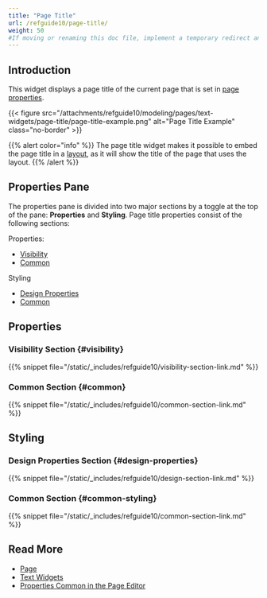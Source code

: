 ```yaml
---
title: "Page Title"
url: /refguide10/page-title/
weight: 50
#If moving or renaming this doc file, implement a temporary redirect and let the respective team know they should update the URL in the product. See Mapping to Products for more details.
---
```


## Introduction

This widget displays a page title of the current page that is set in [page properties](/refguide10/page-properties/#title).

{{< figure src="/attachments/refguide10/modeling/pages/text-widgets/page-title/page-title-example.png" alt="Page Title Example" class="no-border" >}}

{{% alert color="info" %}}
The page title widget makes it possible to embed the page title in a [layout](/refguide10/layout/), as it will show the title of the page that uses the layout.
{{% /alert %}}

## Properties Pane

The properties pane is divided into two major sections by a toggle at the top of the pane: **Properties** and **Styling**. Page title properties consist of the following sections:

Properties:

* [Visibility](#visibility)
* [Common](#common)

Styling

* [Design Properties](#design-properties)
* [Common](#common-styling)

## Properties

### Visibility Section {#visibility}

{{% snippet file="/static/_includes/refguide10/visibility-section-link.md" %}}

### Common Section {#common}

{{% snippet file="/static/_includes/refguide10/common-section-link.md" %}}

## Styling

### Design Properties Section {#design-properties}

{{% snippet file="/static/_includes/refguide10/design-section-link.md" %}} 

### Common Section {#common-styling}

{{% snippet file="/static/_includes/refguide10/common-section-link.md" %}}

## Read More

* [Page](/refguide10/page/)
* [Text Widgets](/refguide10/text-widgets/)
* [Properties Common in the Page Editor](/refguide10/common-widget-properties/)
